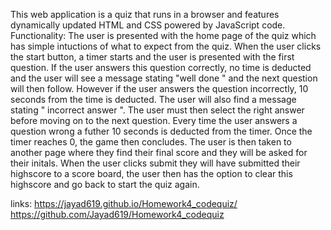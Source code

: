 This web application is a quiz that runs in a browser and features dynamically updated HTML and CSS powered by JavaScript code. Functionality: The user is presented with the home page of the quiz which has simple intuctions of what to expect from the quiz. When the user clicks the start button, a timer starts and the user is presented with the first question. If the user answers this question correctly, no time is deducted and the user will see a message stating "well done " and the next question will then follow. However if the user answers the question incorrectly, 10 seconds from the time is deducted. The user will also find a message stating " incorrect answer ". The user must then select the right answer before moving on to the next question. Every time the user answers a question wrong a futher 10 seconds is deducted from the timer. Once the timer reaches 0, the game then concludes. The user is then taken to another page where they find their final score and they will be asked for their initals. When the user clicks submit they will have submitted their highscore to a score board, the user then has the option to clear this highscore and go back to start the quiz again.

links:
https://jayad619.github.io/Homework4_codequiz/
https://github.com/Jayad619/Homework4_codequiz

<img scr="Homework4_codequiz/Assets/images/Screenshot 2022-05-19 at 19.30.50.png">


